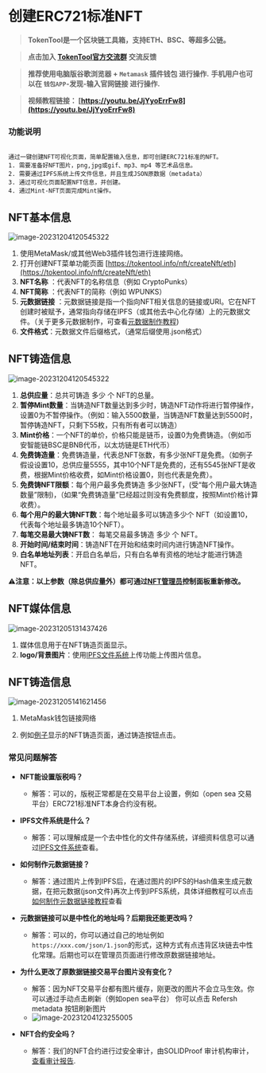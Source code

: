# 创建ERC721标准NFT

> **TokenTool是一个区块链工具箱，支持ETH、BSC、等超多公链。**

> **点击加入 [TokenTool官方交流群](https://t.me/tokentool_app) 交流反馈**

> **推荐使用电脑版谷歌浏览器 + `Metamask` 插件钱包 进行操作.**
> **手机用户也可以在 `钱包APP`-发现-输入官网链接 进行操作.**

> **视频教程链接： [https://youtu.be/JjYyoErrFw8](https://youtu.be/JjYyoErrFw8)**


### 功能说明

```

通过一键创建NFT可视化页面，简单配置输入信息，即可创建ERC721标准的NFT。
1. 需要准备好NFT图片，png,jpg或gif、mp3、mp4 等艺术品信息。
2. 需要通过IPFS系统上传文件信息，并且生成JSON原数据（metadata）
3. 通过可视化页面配置NFT信息，并创建。
4. 通过Mint-NFT页面完成Mint操作。

```

## NFT基本信息

![image-20231204120545322](../.gitbook/assets/nft/image-20231204120545322.png)

1. 使用MetaMask/或其他Web3插件钱包进行连接网络。
2. 打开创建NFT菜单功能页面 [https://tokentool.info/nft/createNft/eth](https://tokentool.info/nft/createNft/eth)
3. **NFT名称** ：代表NFT的名称信息（例如 CryptoPunks）
4. **NFT简称** ：代表NFT的简称（例如 WPUNKS）
5. **元数据链接** ：元数据链接是指一个指向NFT相关信息的链接或URI。它在NFT创建时被赋予，通常指向存储在IPFS（或其他去中心化存储）上的元数据文件。（关于更多元数据制作，可查看[元数据制作教程](https://docs.tokentool.info/common-problem/generate-metadata))
6. **文件格式**：元数据文件后缀格式，（通常后缀使用.json格式）


## NFT铸造信息
![image-20231204120545322](../.gitbook/assets/nft/Snipaste_2023-12-05_12-37-49.png)

1. **总供应量**：总共可铸造 多少 个 NFT的总量。
1. **暂停Mint数量**：当铸造NFT数量达到多少时，铸造NFT动作将进行暂停操作，设置0为不暂停操作。（例如：输入5500数量，当铸造NFT数量达到5500时，暂停铸造NFT，只剩下55枚，只有所有者可以铸造）
1. **Mint价格**：一个NFT的单价，价格只能是链币，设置0为免费铸造。（例如币安智能链BSC是BNB代币，以太坊链是ETH代币）
1. **免费铸造量**：免费铸造量，代表总NFT张数，有多少张NFT是免费。（如例子假设设置10，总供应量5555，其中10个NFT是免费的，还有5545张NFT是收费，根据Mint价格收费，如Mint价格设置0，则也代表是免费）。
1. **免费铸NFT限额**：每个用户最多免费铸造 多少张NFT，(受“每个用户最大铸造数量”限制)，（如果“免费铸造量”已经超过则没有免费额度，按照Mint价格计算收费）。
1. **每个用户的最大铸NFT数**：每个地址最多可以铸造多少个 NFT（如设置10，代表每个地址最多铸造10个NFT）。
1. **每笔交易最大铸NFT数**： 每笔交易最多铸造 多少 个 NFT。
1. **开始时间/结束时间**：铸造NFT在开始和结束时间内进行铸造NFT操作。
1. **白名单地址列表**：开启白名单后，只有白名单有资格的地址才能进行铸造NFT。

⚠️**注意：以上参数（除总供应量外）都可通过[NFT管理员](https://tokentool.info/nft/nftAdmin)控制面板重新修改。**


## NFT媒体信息
![image-20231205131437426](../.gitbook/assets/nft/image-20231205131437426.png)

1. 媒体信息用于在NFT铸造页面显示。
2. **logo/背景图片**：使用[IPFS文件系统](https://tokentool.info/other/ipfs)上传功能上传图片信息。



## NFT铸造信息

![image-20231205141621456](../.gitbook/assets/nft/image-20231205141621456.png)

1. MetaMask钱包链接网络

2. 例如[例子](https://tokentool.info/nft/mint/0x6974bCb700eDeDA5Cc1BfB0929c8D7e10607B470-56)显示的NFT铸造页面，通过铸造按钮点击。

   


### 常见问题解答
- **NFT能设置版税吗？**
  - 解答：可以的，版税正常都是在交易平台上设置，例如（open sea 交易平台）ERC721标准NFT本身合约没有税。

- **IPFS文件系统是什么？**
  - 解答：可以理解成是一个去中性化的文件存储系统，详细资料信息可以通过[IPFS文件系统](https://ipfs.tech/)查看。
- **如何制作元数据链接？**
  - 解答：通过图片上传到IPFS后，在通过图片的IPFS的Hash值来生成元数据，在把元数据(json文件)再次上传到IPFS系统，具体详细教程可以点击[如何制作元数据链接教程](https://docs.tokentool.info/common-problem/generate-metadata)查看
- **元数据链接可以是中性化的地址吗？后期我还能更改吗？**
  - 解答：可以的，你可以通过自己的地址例如 `https://xxx.com/json/1.json`的形式，这种方式有点违背区块链去中性化常理。后期也可以在管理员页面进行修改原数据链接地址。
- **为什么更改了原数据链接交易平台图片没有变化？**
  - 解答：因为NFT交易平台都有图片缓存，刚更改的图片不会立马生效。你可以通过手动点击刷新（例如open sea平台） 你可以点击 Refersh metadata 按钮刷新图片
  - ![image-20231204123255005](../.gitbook/assets/nft/image-20231204123255005.png)
- **NFT合约安全吗？**
  - 解答：我们的NFT合约进行过安全审计，由SOLIDProof 审计机构审计，[查看审计报告](https://github.com/solidproof/projects/blob/main/2023/Token%20Tool%20NFT/SmartContract_Audit_Solidproof_TokenTool_NFT.pdf).